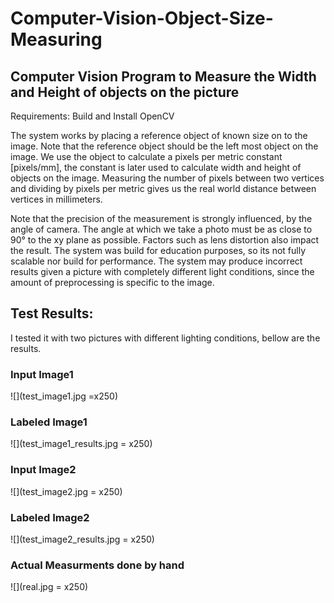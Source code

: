 # Computer-Vision-Object-Size-Measuring

## Computer Vision Program to Measure the Width and Height of objects on the picture

Requirements: Build and Install OpenCV

The system works by placing a reference object of known size on to the image.
Note that the reference object should be the left most object on the image.
We use the object to calculate a pixels per metric constant [pixels/mm],
the constant is later used to calculate width and height of objects on the image.
Measuring the number of pixels between two vertices and dividing by
pixels per metric gives us the real world distance between vertices in millimeters.

Note that the precision of the measurement is strongly influenced, by the angle of
camera. The angle at which we take a photo must be as close to 90&deg; to the xy plane
as possible. Factors such as lens distortion also impact the result. The system was build for education purposes, 
so its not fully scalable nor build for performance. The system may produce incorrect results given a picture 
with completely different light conditions, since the amount of preprocessing is specific to the image.
 
## Test Results:
I tested it with two pictures with different lighting conditions, bellow are the results.

### Input Image1
![](test_image1.jpg =x250)

### Labeled Image1
![](test_image1_results.jpg = x250)

### Input Image2
![](test_image2.jpg = x250) 

### Labeled Image2
![](test_image2_results.jpg = x250)
 
### Actual Measurments done by hand
![](real.jpg = x250)
  
    
